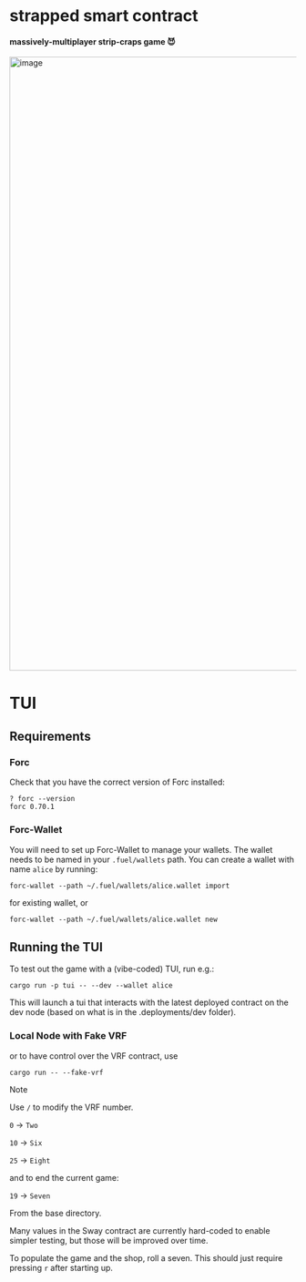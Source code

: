 # strapped smart contract

#### massively-multiplayer strip-craps game 😈

<img width="1728" height="1078" alt="image" src="https://github.com/user-attachments/assets/81e7d83a-5404-4aa6-a8e4-385de586ce05" />

# TUI

## Requirements

### Forc

Check that you have the correct version of Forc installed:

```
? forc --version
forc 0.70.1
```

### Forc-Wallet

You will need to set up Forc-Wallet to manage your wallets. The wallet needs to be named in your `.fuel/wallets` path.
You can create a wallet with name `alice` by running:

```
forc-wallet --path ~/.fuel/wallets/alice.wallet import
```

for existing wallet, or

```
forc-wallet --path ~/.fuel/wallets/alice.wallet new
```

## Running the TUI

To test out the game with a (vibe-coded) TUI, run e.g.:

```
cargo run -p tui -- --dev --wallet alice 
```

This will launch a tui that interacts with the latest deployed contract on the dev node (based on what is in the
.deployments/dev folder).

### Local Node with Fake VRF

or to have control over the VRF contract, use

```
cargo run -- --fake-vrf
```

> [!NOTE]
>
> Use `/` to modify the VRF number.
>
> `0` -> `Two`
>
> `10` -> `Six`
>
> `25` -> `Eight`
>
> and to end the current game:
>
> `19` -> `Seven`

From the base directory.

Many values in the Sway contract are currently hard-coded to enable simpler testing, but those will be improved over
time.

To populate the game and the shop, roll a seven. This should just require pressing `r` after starting up.



